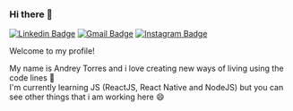 ### Hi there 👋

[![Linkedin Badge](https://img.shields.io/badge/-Andrey%20Torres-2867b2?style=flat-square&logo=Linkedin&logoColor=white&link=https://www.linkedin.com/in/andrey-torres-de-lima-8a6a8b145/)](https://www.linkedin.com/in/andrey-torres-de-lima-8a6a8b145/)
[![Gmail Badge](https://img.shields.io/badge/-Andreytdl@gmail.com-B23121?style=flat-square&logo=Gmail&logoColor=red&link=mailto:andreytdl@gmail.com)](mailto:andreytdl@gmail.com)
[![Instagram Badge](https://img.shields.io/badge/-Andrey%20Codes-833AB4?style=flat-square&logo=Instagram&logoColor=white&link=https://www.instagram.com/andreycodes/)](https://www.instagram.com/andreycodes/) 

Welcome to my profile!

My name is Andrey Torres and i love creating new ways of living using the code lines :rocket: <br>
I'm currently learning JS (ReactJS, React Native and NodeJS) but you can see other things that i am working here :smile:

<!--
**andreytdl/andreytdl** is a ✨ _special_ ✨ repository because its `README.md` (this file) appears on your GitHub profile.

Here are some ideas to get you started:

- 🔭 I’m currently working on ...
- 🌱 I’m currently learning ...
- 👯 I’m looking to collaborate on ...
- 🤔 I’m looking for help with ...
- 💬 Ask me about ...
- 📫 How to reach me: ...
- 😄 Pronouns: ...
- ⚡ Fun fact: ...
-->
